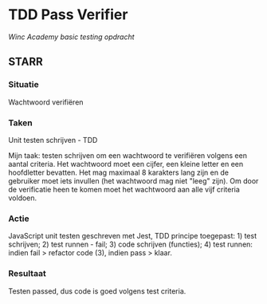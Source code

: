 # TDD Pass Verifier
*Winc Academy basic testing opdracht*

## STARR

### Situatie
Wachtwoord verifiëren

### Taken
Unit testen schrijven - TDD

Mijn taak: testen schrijven om een wachtwoord te verifiëren volgens een aantal criteria. Het wachtwoord moet een cijfer, een kleine letter en een hoofdletter bevatten. Het mag maximaal 8 karakters lang zijn en de gebruiker moet iets invullen (het wachtwoord mag niet "leeg" zijn). Om door de verificatie heen te komen moet het wachtwoord aan alle vijf criteria voldoen.

### Actie
JavaScript unit testen geschreven met Jest, TDD principe toegepast: 1) test schrijven; 2) test runnen - fail; 3) code schrijven (functies); 4) test runnen: indien fail > refactor code (3), indien pass > klaar.

### Resultaat
Testen passed, dus code is goed volgens test criteria.

